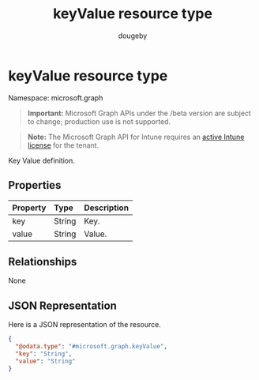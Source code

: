 ﻿---
title: "keyValue resource type"
description: "Key Value definition."
author: "dougeby"
localization_priority: Normal
ms.prod: "intune"
doc_type: resourcePageType
---

# keyValue resource type

Namespace: microsoft.graph

> **Important:** Microsoft Graph APIs under the /beta version are subject to change; production use is not supported.

> **Note:** The Microsoft Graph API for Intune requires an [active Intune license](https://go.microsoft.com/fwlink/?linkid=839381) for the tenant.

Key Value definition.

## Properties

| Property | Type   | Description |
| :------- | :----- | :---------- |
| key      | String | Key.        |
| value    | String | Value.      |

## Relationships

None

## JSON Representation

Here is a JSON representation of the resource.

<!-- {
  "blockType": "resource",
  "@odata.type": "microsoft.graph.keyValue"
}
-->

```json
{
  "@odata.type": "#microsoft.graph.keyValue",
  "key": "String",
  "value": "String"
}
```
